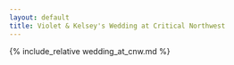 ```yaml
---
layout: default
title: Violet & Kelsey's Wedding at Critical Northwest
---
```


{% include_relative wedding_at_cnw.md %}